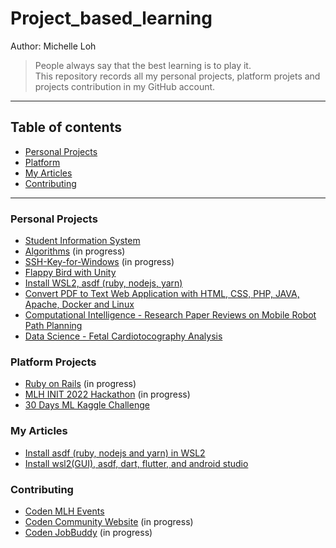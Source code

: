# Project_based_learning
Author: Michelle Loh<br>
> People always say that the best learning is to play it. <br>
> This repository records all my personal projects, platform projets and projects contribution in my GitHub account.

---
## Table of contents
- [Personal Projects](https://github.com/Michelle-Lohwt/Project_based_learning/blob/master/README.md#personal-projects)
- [Platform](https://github.com/Michelle-Lohwt/Project_based_learning/blob/master/README.md#platform-projects)
- [My Articles](https://github.com/Michelle-Lohwt/Project_based_learning/blob/master/README.md#my-articles)
- [Contributing](https://github.com/Michelle-Lohwt/Project_based_learning/blob/master/README.md#contributing)

---

### Personal Projects
- [Student Information System](https://github.com/Michelle-alt/Student-Information-System/tree/master)
- [Algorithms](https://github.com/Michelle-Lohwt/Algorithms) (in progress)
- [SSH-Key-for-Windows](https://github.com/Michelle-alt/SSH-Key-for-Windows) (in progress)
- [Flappy Bird with Unity](https://github.com/Michelle-Lohwt/Flappy-Bird-Unity)
- [Install WSL2, asdf (ruby, nodejs, yarn)](https://github.com/Michelle-Lohwt/asdf-install-wsl2)
- [Convert PDF to Text Web Application with HTML, CSS, PHP, JAVA, Apache, Docker and Linux](https://github.com/Michelle-Lohwt/convert-pdf-text-web-app)
- [Computational Intelligence - Research Paper Reviews on Mobile Robot Path Planning](https://github.com/Michelle-Lohwt/mobile-robot-path-planning)
- [Data Science - Fetal Cardiotocography Analysis](https://github.com/Michelle-Lohwt/fetal-cardiotocography-analysis)

### Platform Projects
- [Ruby on Rails](https://github.com/Michelle-Lohwt/Learn-Ruby-on-Rails) (in progress)
- [MLH INIT 2022 Hackathon](https://github.com/MLH-INIT-2022-Hackathon) (in progress)
- [30 Days ML Kaggle Challenge](https://github.com/Michelle-Lohwt/30-Days-ML-Kaggle-Challenge)

### My Articles
- [Install asdf (ruby, nodejs and yarn) in WSL2](https://dev.to/michellelwt/install-asdf-ruby-nodejs-and-yarn-in-wsl2-207o)
- [Install wsl2(GUI), asdf, dart, flutter, and android studio](https://dev.to/michellelwt/install-wsl2-gui-asdf-flutter-and-android-studio-346e)

### Contributing
- [Coden MLH Events](https://github.com/CodenCommunity/MLH-events)
- [Coden Community Website](https://github.com/CodenCommunity/Coden.github.io) (in progress)
- [Coden JobBuddy](https://github.com/CodenCommunity/JobBuddy) (in progress)
